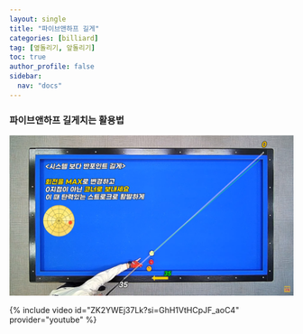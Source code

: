 ```yaml
---
layout: single
title: "파이브앤하프 길게"
categories: [billiard]
tag: [옆돌리기, 앞돌리기]
toc: true
author_profile: false
sidebar:
  nav: "docs"
---
```


### 파이브앤하프 길게치는 활용법

[![파이브앤하프 길게치는 활용법](/images/%ED%8C%8C%EC%9D%B4%EB%B8%8C%EC%95%A4%ED%95%98%ED%94%84%20%EA%B8%B8%EA%B2%8C.png)](https://1drv.ms/p/s!AuJKpwyYpUY9_TxrGKafb288RjJ6?e=ZLuyVB)

{% include video id="ZK2YWEj37Lk?si=GhH1VtHCpJF_aoC4" provider="youtube" %}
